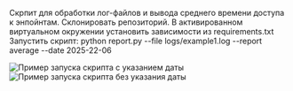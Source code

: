Скрпит для обработки лог-файлов и вывода среднего времени доступа к энпойнтам.
Склонировать репозиторий. В активированном виртуальном окружении установить зависимости из requirements.txt
Запустить скрипт:
python report.py --file logs/example1.log --report average --date 2025-22-06

![Пример запуска скрипта с указанием даты](image.png)
![Пример запуска скрипта без указания даты](image-1.png)
